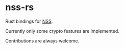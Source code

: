 nss-rs
======

Rust bindings for [NSS](https://developer.mozilla.org/en-US/docs/Mozilla/Projects/NSS).

Currently only some crypto features are implemented.

Contributions are always welcome.
